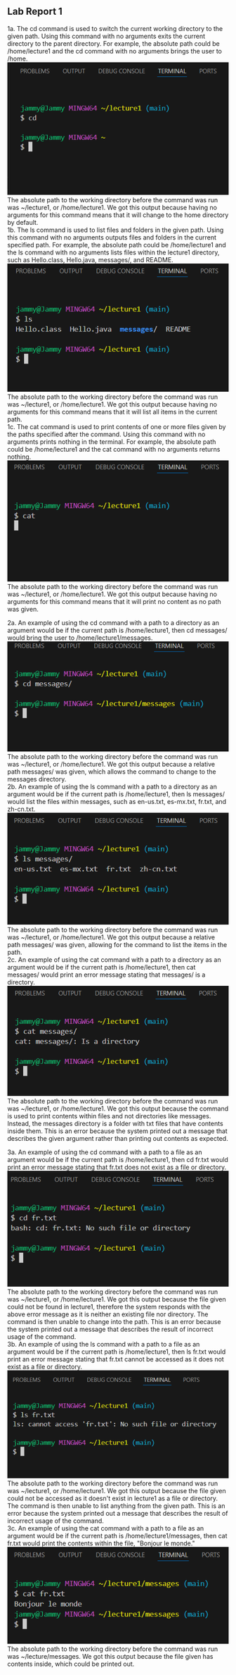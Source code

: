 ## Lab Report 1
1a. The cd command is used to switch the current working directory to the given path. Using this command with no arguments exits the current directory to the parent directory. For example, the absolute path could be /home/lecture1 and the cd command with no arguments brings the user to /home.  
![Image](1a.png)  
The absolute path to the working directory before the command was run was ~/lecture1, or /home/lecture1. We got this output because having no arguments for this command means that it will change to the home directory by default.  
1b. The ls command is used to list files and folders in the given path. Using this command with no arguments outputs files and folders in the current specified path. For example, the absolute path could be /home/lecture1 and the ls command with no arguments lists files within the lecture1 directory, such as Hello.class, Hello.java, messages/, and README.  
![Image](1b.png)  
The absolute path to the working directory before the command was run was ~/lecture1, or /home/lecture1. We got this output because having no arguments for this command means that it will list all items in the current path.  
1c. The cat command is used to print contents of one or more files given by the paths specified after the command. Using this command with no arguments prints nothing in the terminal. For example, the absolute path could be /home/lecture1 and the cat command with no arguments returns nothing.  
![Image](1c.png)  
The absolute path to the working directory before the command was run was ~/lecture1, or /home/lecture1. We got this output because having no arguments for this command means that it will print no content as no path was given.  

2a. An example of using the cd command with a path to a directory as an argument would be if the current path is /home/lecture1, then cd messages/ would bring the user to /home/lecture1/messages.  
![Image](2a.png)  
The absolute path to the working directory before the command was run was ~/lecture1, or /home/lecture1. We got this output because a relative path messages/ was given, which allows the command to change to the messages directory.  
2b. An example of using the ls command with a path to a directory as an argument would be if the current path is /home/lecture1, then ls messages/ would list the files within messages, such as en-us.txt, es-mx.txt, fr.txt, and zh-cn.txt.  
![Image](2b.png)  
The absolute path to the working directory before the command was run was ~/lecture1, or /home/lecture1. We got this output because a relative path messages/ was given, allowing for the command to list the items in the path.  
2c. An example of using the cat command with a path to a directory as an argument would be if the current path is /home/lecture1, then cat messages/ would print an error message stating that messages/ is a directory.  
![Image](2c.png)  
The absolute path to the working directory before the command was run was ~/lecture1, or /home/lecture1. We got this output because the command is used to print contents within files and not directories like messages. Instead, the messages directory is a folder with txt files that have contents inside them. This is an error because the system printed out a message that describes the given argument rather than printing out contents as expected.  

3a. An example of using the cd command with a path to a file as an argument would be if the current path is /home/lecture1, then cd fr.txt would print an error message stating that fr.txt does not exist as a file or directory.  
![Image](3a.png)  
The absolute path to the working directory before the command was run was ~/lecture1, or /home/lecture1. We got this output because the file given could not be found in lecture1, therefore the system responds with the above error message as it is neither an existing file nor directory. The command is then unable to change into the path. This is an error because the system printed out a message that describes the result of incorrect usage of the command.  
3b. An example of using the ls command with a path to a file as an argument would be if the current path is /home/lecture1, then ls fr.txt would print an error message stating that fr.txt cannot be accessed as it does not exist as a file or directory.  
![Image](3b.png)  
The absolute path to the working directory before the command was run was ~/lecture1, or /home/lecture1. We got this output because the file given could not be accessed as it doesn't exist in lecture1 as a file or directory. The command is then unable to list anything from the given path. This is an error because the system printed out a message that describes the result of incorrect usage of the command.  
3c. An example of using the cat command with a path to a file as an argument would be if the current path is /home/lecture1/messages, then cat fr.txt would print the contents within the file, "Bonjour le monde."  
![Image](3c.png)  
The absolute path to the working directory before the command was run was ~/lecture/messages. We got this output because the file given has contents inside, which could be printed out.
